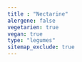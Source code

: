 ```yaml
---
title : "Nectarine"
alergene: false
vegetarien: true
vegan: true
type: "legumes"
sitemap_exclude: true
--- 
```

